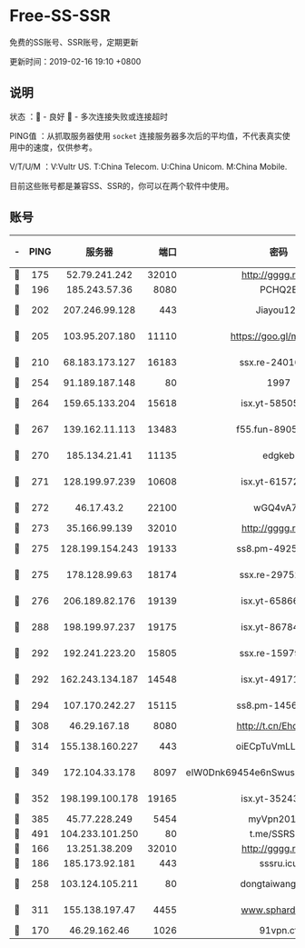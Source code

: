 # Free-SS-SSR

免费的SS账号、SSR账号，定期更新

更新时间：2019-02-16 19:10 +0800

## 说明

状态     ：🙂 - 良好 🙁 - 多次连接失败或连接超时

PING值   ：从抓取服务器使用 `socket` 连接服务器多次后的平均值，不代表真实使用中的速度，仅供参考。

V/T/U/M  ：V:Vultr US. T:China Telecom. U:China Unicom. M:China Mobile.

目前这些账号都是兼容SS、SSR的，你可以在两个软件中使用。

## 账号

|-|PING|服务器|端口|密码|加密方式|区域|V/T/U/M|
|:----:|:----:|:-----:|-----:|:----:|:----:|:----:|:----:|
|🙂|175|52.79.241.242|32010|http://gggg.rocks|chacha20|KR|9↓/10↑/10↑/10↑|
|🙂|196|185.243.57.36|8080|PCHQ2E|rc4-md5|US|8↓/9↑/9↑/9↑|
|🙂|202|207.246.99.128|443|Jiayou123|aes-256-cfb|US|5↓/10↑/10↑/10↑|
|🙂|205|103.95.207.180|11110|https://goo.gl/m1zu1p|chacha20-ietf|US|7↑/10↑/10↑/10↑|
|🙂|210|68.183.173.127|16183|ssx.re-24016336|aes-256-cfb|US|10↑/10↑/10↑/10↑|
|🙂|254|91.189.187.148|80|1997|chacha20|US|10↑/10↑/10↑/10↑|
|🙂|264|159.65.133.204|15618|isx.yt-58505696|aes-256-cfb|SG|9↑/10↑/9↑/10↑|
|🙂|267|139.162.11.113|13483|f55.fun-89054766|aes-256-cfb|SG|10↑/10↑/10↑/10↑|
|🙂|270|185.134.21.41|11135|edgkeb|aes-256-cfb|GB|10↑/10↑/10↑/10↑|
|🙂|271|128.199.97.239|10608|isx.yt-61572081|aes-256-cfb|SG|9↑/10↑/9↑/10↑|
|🙂|272|46.17.43.2|22100|wGQ4vA7D|aes-256-gcm|RU|3↓/10↑/10↑/10↑|
|🙂|273|35.166.99.139|32010|http://gggg.rocks|chacha20|US|10↑/10↑/9↑/9↑|
|🙂|275|128.199.154.243|19133|ss8.pm-49253518|aes-256-cfb|SG|10↑/10↑/10↑/10↑|
|🙂|275|178.128.99.63|18174|ssx.re-29752243|aes-256-cfb|SG|10↑/10↑/10↑/10↑|
|🙂|276|206.189.82.176|19139|isx.yt-65866291|aes-256-cfb|SG|9↑/10↑/9↑/10↑|
|🙂|288|198.199.97.237|19175|isx.yt-86784988|aes-256-cfb|US|9↑/10↑/9↑/10↑|
|🙂|292|192.241.223.20|15805|ssx.re-15979763|aes-256-cfb|US|10↑/10↑/10↑/10↑|
|🙂|292|162.243.134.187|14548|isx.yt-49171245|aes-256-cfb|US|9↑/10↑/9↑/10↑|
|🙂|294|107.170.242.27|15115|ss8.pm-14566895|aes-256-cfb|US|10↑/10↑/10↑/10↑|
|🙂|308|46.29.167.18|8080|http://t.cn/EhdmTxe|rc4-md5|RU|10↑/10↑/10↑/10↑|
|🙂|314|155.138.160.227|443|oiECpTuVmLLxk4Ts|aes-256-cfb|US|1↓/10↑/10↑/10↑|
|🙂|349|172.104.33.178|8097|eIW0Dnk69454e6nSwuspv9DmS201tQ0D|aes-256-cfb|SG|10↑/10↑/10↑/10↑|
|🙂|352|198.199.100.178|19165|isx.yt-35243967|aes-256-cfb|US|9↑/10↑/9↑/10↑|
|🙂|385|45.77.228.249|5454|myVpn2019[]|rc4-md5|GB|10↑/10↑/10↑/10↑|
|🙂|491|104.233.101.250|80|t.me/SSRSUB|rc4-md5|CA|10↑/10↑/10↑/10↑|
|🙂|166|13.251.38.209|32010|http://gggg.rocks|chacha20|SG|10↑/10↑/10↑/10↑|
|🙂|186|185.173.92.181|443|sssru.icu|rc4-md5|RU|10↑/10↑/10↑/10↑|
|🙂|258|103.124.105.211|80|dongtaiwang.com|aes-256-cfb|US|10↑/10↑/10↑/10↑|
|🙂|311|155.138.197.47|4455|www.sphard.com|aes-256-cfb|US|7↑/10↑/9↑/10↑|
|🙁|170|46.29.162.46|1026|91vpn.cf|rc4-md5|RU|10↑/10↑/9↑/10↑|
